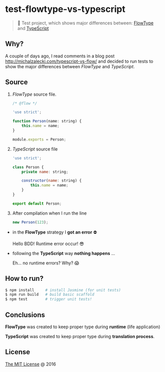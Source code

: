 # test-flowtype-vs-typescript

> :ledger: Test project, which shows major differences between: [FlowType](https://flowtype.org/) and [TypeScript](https://www.typescriptlang.org/)

## Why?

A couple of days ago, I read comments in a blog post http://michalzalecki.com/typescript-vs-flow/
and decided to run tests to show the major differences between *FlowType* and *TypeScript*.

## Source

1. *FlowType* source file.
    
    ```javascript
    /* @flow */
    
    'use strict';
    
    function Person(name: string) {
        this.name = name;
    }
    
    module.exports = Person;
    ```
    
2. *TypeScript* source file
    
    ```javascript
    'use strict';
    
    class Person {
        private name: string;
    
        constructor(name: string) {
            this.name = name;
        }
    }
    
    export default Person;
    ```

3. After compilation when I run the line
    
    ```javascript
    new Person(123);
    ```

* in the **FlowType** strategy I **got an error** &#x26D4; 

    Hello BDD! Runtime error occur! &#x1F60E;

* following the **TypeScript** way **nothing happens** ...

    Eh... no runtime errors? Why? &#x1F631; 

## How to run?

```bash
$ npm install     # install Jasmine (for unit tests)
$ npm run build   # build basic scaffold
$ npm test        # trigger unit tests!
```

## Conclusions

**FlowType** was created to keep proper type during **runtime** (life application)

**TypeScript** was created to keep proper type during **translation process**.
    
## License

[The MIT License](http://piecioshka.mit-license.org) @ 2016

